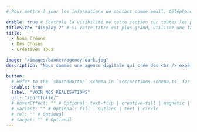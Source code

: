 ```yaml
---
# Pour mettre à jour les informations de contact comme email, téléphone, adresse, etc., merci de modifier la table `settings.contactInfo` dans `src/config/config.toml`

enable: true # Contrôle la visibilité de cette section sur toutes les pages où elle est utilisée
titleSize: "display-2" # Si votre titre est plus grand, utilisez une taille de texte plus petite comme "display-3", "display-2" ou "display-1"
title:
  - Nous Créons
  - Des Choses
  - Créatives Tous

image: "/images/banner/agency-dark.jpg"
description: "Nous sommes une agence digitale qui crée des <br /> expériences utilisateur immersives et engageantes"

button:
  # Refer to the `sharedButton` schema in `src/sections.schema.ts` for all available configuration options (e.g., enable, label, url, hoverEffect, variant, icon, tag, rel, class, target, etc.)
  enable: true
  label: "VOIR NOS RÉALISATIONS"
  url: "/portfolio/"
  # hoverEffect: "" # Optional: text-flip | creative-fill | magnetic | magnetic-text-flip
  # variant: "" # Optional: fill | outline | text | circle
  # rel: "" # Optional
  # target: "" # Optional
---
```

